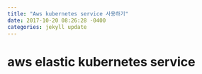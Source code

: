 ```yaml
---
title: "Aws kubernetes service 사용하기"
date: 2017-10-20 08:26:28 -0400
categories: jekyll update
---
```


# aws elastic kubernetes service

